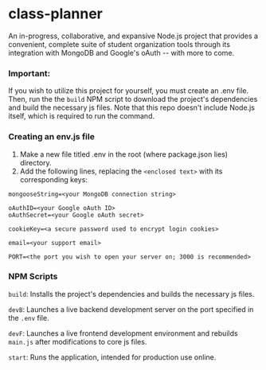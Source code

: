 # class-planner
An in-progress, collaborative, and expansive Node.js project that provides a convenient, complete suite of student organization tools through its integration with MongoDB and Google's oAuth -- with more to come.

### Important:
If you wish to utilize this project for yourself, you must create an .env file.
Then, run the the `build` NPM script to download the project's dependencies and build the necessary js files.
Note that this repo doesn't include Node.js itself, which is required to run the command.

### Creating an env.js file
1. Make a new file titled .env in the root (where package.json lies) directory.
2. Add the following lines, replacing the `<enclosed text>` with its corresponding keys:
```
mongooseString=<your MongoDB connection string>

oAuthID=<your Google oAuth ID>
oAuthSecret=<your Google oAuth secret>

cookieKey=<a secure password used to encrypt login cookies>

email=<your support email>

PORT=<the port you wish to open your server on; 3000 is recommended>
```
### NPM Scripts
`build`: Installs the project's dependencies and builds the necessary js files.

`devB`: Launches a live backend development server on the port specified in the `.env` file.

`devF`: Launches a live frontend development environment and rebuilds `main.js` after modifications to core js files.

`start`: Runs the application, intended for production use online.
